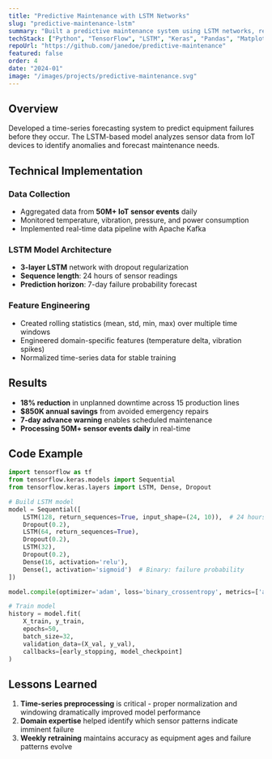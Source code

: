 ```yaml
---
title: "Predictive Maintenance with LSTM Networks"
slug: "predictive-maintenance-lstm"
summary: "Built a predictive maintenance system using LSTM networks, reducing unplanned downtime by 18% across 15 production lines and saving $850K annually."
techStack: ["Python", "TensorFlow", "LSTM", "Keras", "Pandas", "Matplotlib"]
repoUrl: "https://github.com/janedoe/predictive-maintenance"
featured: false
order: 4
date: "2024-01"
image: "/images/projects/predictive-maintenance.svg"
---
```


## Overview

Developed a time-series forecasting system to predict equipment failures before they occur. The LSTM-based model analyzes sensor data from IoT devices to identify anomalies and forecast maintenance needs.

## Technical Implementation

### Data Collection
- Aggregated data from **50M+ IoT sensor events** daily
- Monitored temperature, vibration, pressure, and power consumption
- Implemented real-time data pipeline with Apache Kafka

### LSTM Model Architecture
- **3-layer LSTM** network with dropout regularization
- **Sequence length**: 24 hours of sensor readings
- **Prediction horizon**: 7-day failure probability forecast

### Feature Engineering
- Created rolling statistics (mean, std, min, max) over multiple time windows
- Engineered domain-specific features (temperature delta, vibration spikes)
- Normalized time-series data for stable training

## Results

- **18% reduction** in unplanned downtime across 15 production lines
- **$850K annual savings** from avoided emergency repairs
- **7-day advance warning** enables scheduled maintenance
- **Processing 50M+ sensor events daily** in real-time

## Code Example

```python
import tensorflow as tf
from tensorflow.keras.models import Sequential
from tensorflow.keras.layers import LSTM, Dense, Dropout

# Build LSTM model
model = Sequential([
    LSTM(128, return_sequences=True, input_shape=(24, 10)),  # 24 hours, 10 sensors
    Dropout(0.2),
    LSTM(64, return_sequences=True),
    Dropout(0.2),
    LSTM(32),
    Dropout(0.2),
    Dense(16, activation='relu'),
    Dense(1, activation='sigmoid')  # Binary: failure probability
])

model.compile(optimizer='adam', loss='binary_crossentropy', metrics=['accuracy'])

# Train model
history = model.fit(
    X_train, y_train,
    epochs=50,
    batch_size=32,
    validation_data=(X_val, y_val),
    callbacks=[early_stopping, model_checkpoint]
)
```

## Lessons Learned

1. **Time-series preprocessing** is critical - proper normalization and windowing dramatically improved model performance
2. **Domain expertise** helped identify which sensor patterns indicate imminent failure
3. **Weekly retraining** maintains accuracy as equipment ages and failure patterns evolve
